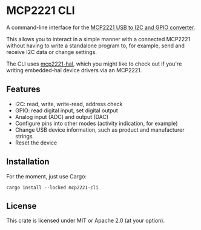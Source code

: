 # MCP2221 CLI

A command-line interface for the [MCP2221 USB to I2C and GPIO converter][mcp].

This allows you to interact in a simple manner with a connected MCP2221 without having
to write a standalone program to, for example, send and receive I2C data or change
settings.

The CLI uses [mcp2221-hal][], which you might like to check out if you're writing
embedded-hal device drivers via an MCP2221.

## Features

- I2C: read, write, write-read, address check
- GPIO: read digital input, set digital output
- Analog input (ADC) and output (DAC)
- Configure pins into other modes (activity indication, for example)
- Change USB device information, such as product and manufacturer strings.
- Reset the device

## Installation

For the moment, just use Cargo:

```
cargo install --locked mcp2221-cli
```

## License

This crate is licensed under MIT or Apache 2.0 (at your option).

[mcp]: https://www.microchip.com/en-us/product/mcp2221a
[mcp2221-hal]: https://github.com/robjwells/mcp2221-hal
